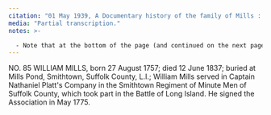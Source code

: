 ```yaml
---
citation: "01 May 1939, A Documentary history of the family of Mills : descended from George Mills of Hempstead and Jamaica by Lewis D. Cook, p57, familysearch.org."
media: "Partial transcription."
notes: >-

  - Note that at the bottom of the page (and continued on the next page, not shown) is the note: "This James Harrison Mills, a real estate and loan broker of 446 Main St., Buffalo, N.Y., compiled an extensive pedigree of the Mills Family, and corresponded on the subject in the years 1893-1895 with Mr. Thomas Morton Paton Mills of New York City on that subject. His letters and pedigree outlines, of which this present compilation is a review and amplification, are in the possession of the latter's daughter, Mrs. Robert B. Carnahan, Jr., The Croydon, N.Y.C., 1939." Yet, note that his own family's entries starting with his father at number 167 is incomplete.  
---
```

NO. 85 WILLIAM MILLS, born 27 August 1757; died 12 June 1837; buried at Mills Pond, Smithtown, Suffolk County, L.I.;
William Mills served in Captain Nathaniel Platt's Company in the Smithtown Regiment of Minute Men of Suffolk County, which took part in the Battle of Long Island. He signed the Association in May 1775.

